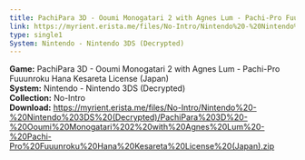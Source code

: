 ```yaml
---
title: PachiPara 3D - Ooumi Monogatari 2 with Agnes Lum - Pachi-Pro Fuuunroku Hana Kesareta License (Japan)
link: https://myrient.erista.me/files/No-Intro/Nintendo%20-%20Nintendo%203DS%20(Decrypted)/PachiPara%203D%20-%20Ooumi%20Monogatari%202%20with%20Agnes%20Lum%20-%20Pachi-Pro%20Fuuunroku%20Hana%20Kesareta%20License%20(Japan).zip
type: single1
System: Nintendo - Nintendo 3DS (Decrypted)
---
```

<b>Game:</b> PachiPara 3D - Ooumi Monogatari 2 with Agnes Lum - Pachi-Pro Fuuunroku Hana Kesareta License (Japan)<br>
<b>System:</b> Nintendo - Nintendo 3DS (Decrypted)<br>
<b>Collection:</b> No-Intro<br>
<b>Download:</b> https://myrient.erista.me/files/No-Intro/Nintendo%20-%20Nintendo%203DS%20(Decrypted)/PachiPara%203D%20-%20Ooumi%20Monogatari%202%20with%20Agnes%20Lum%20-%20Pachi-Pro%20Fuuunroku%20Hana%20Kesareta%20License%20(Japan).zip